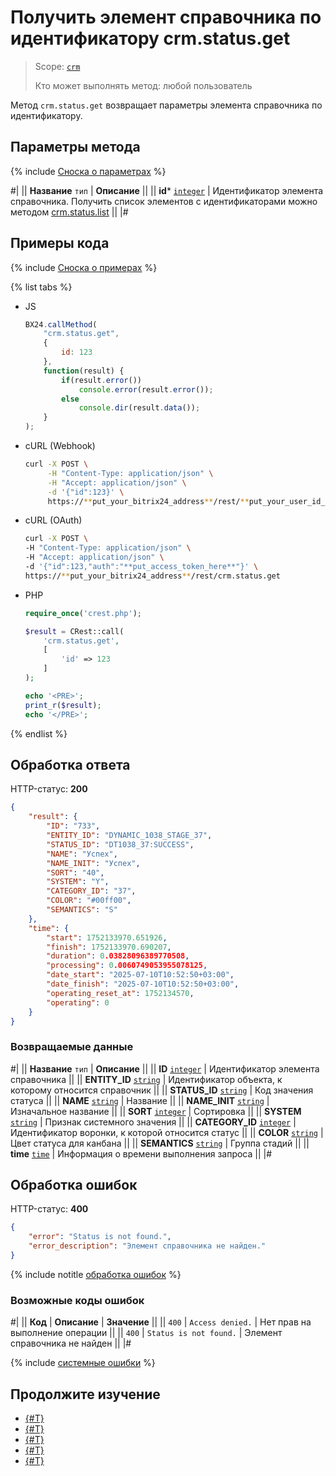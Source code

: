 # Получить элемент справочника по идентификатору crm.status.get

> Scope: [`crm`](../../scopes/permissions.md)
>
> Кто может выполнять метод: любой пользователь

Метод `crm.status.get` возвращает параметры элемента справочника по идентификатору.

## Параметры метода

{% include [Сноска о параметрах](../../../_includes/required.md) %}

#|
|| **Название**
`тип` | **Описание** ||
|| **id*** 
[`integer`](../../data-types.md) | Идентификатор элемента справочника. Получить список элементов с идентификаторами можно методом [crm.status.list](./crm-status-list.md) ||
|#

## Примеры кода

{% include [Сноска о примерах](../../../_includes/examples.md) %}

{% list tabs %}

- JS

    ```js
    BX24.callMethod(
        "crm.status.get",
        {
            id: 123
        },
        function(result) {
            if(result.error())
                console.error(result.error());
            else
                console.dir(result.data());
        }
    );
    ```

- cURL (Webhook)

    ```bash
    curl -X POST \
         -H "Content-Type: application/json" \
         -H "Accept: application/json" \
         -d '{"id":123}' \
         https://**put_your_bitrix24_address**/rest/**put_your_user_id_here**/**put_your_webbhook_here**/crm.status.get
    ```

- cURL (OAuth)

    ```bash
    curl -X POST \
    -H "Content-Type: application/json" \
    -H "Accept: application/json" \
    -d '{"id":123,"auth":"**put_access_token_here**"}' \
    https://**put_your_bitrix24_address**/rest/crm.status.get
    ```

- PHP

    ```php
    require_once('crest.php');

    $result = CRest::call(
        'crm.status.get',
        [
            'id' => 123
        ]
    );

    echo '<PRE>';
    print_r($result);
    echo '</PRE>';
    ```

{% endlist %}

## Обработка ответа

HTTP-статус: **200**

```json
{
    "result": {
        "ID": "733",
        "ENTITY_ID": "DYNAMIC_1038_STAGE_37",
        "STATUS_ID": "DT1038_37:SUCCESS",
        "NAME": "Успех",
        "NAME_INIT": "Успех",
        "SORT": "40",
        "SYSTEM": "Y",
        "CATEGORY_ID": "37",
        "COLOR": "#00ff00",
        "SEMANTICS": "S"
    },
    "time": {
        "start": 1752133970.651926,
        "finish": 1752133970.690207,
        "duration": 0.03828096389770508,
        "processing": 0.0060749053955078125,
        "date_start": "2025-07-10T10:52:50+03:00",
        "date_finish": "2025-07-10T10:52:50+03:00",
        "operating_reset_at": 1752134570,
        "operating": 0
    }
}
```

### Возвращаемые данные

#|
|| **Название**
`тип` | **Описание** ||
|| **ID**
[`integer`](../../data-types.md) | Идентификатор элемента справочника ||
|| **ENTITY_ID**
[`string`](../../data-types.md) | Идентификатор объекта, к которому относится справочник ||
|| **STATUS_ID**
[`string`](../../data-types.md) | Код значения статуса ||
|| **NAME**
[`string`](../../data-types.md) | Название ||
|| **NAME_INIT**
[`string`](../../data-types.md) | Изначальное название ||
|| **SORT**
[`integer`](../../data-types.md) | Сортировка ||
|| **SYSTEM**
[`string`](../../data-types.md) | Признак системного значения ||
|| **CATEGORY_ID**
[`integer`](../../data-types.md) | Идентификатор воронки, к которой относится статус ||
|| **COLOR**
[`string`](../../data-types.md) | Цвет статуса для канбана ||
|| **SEMANTICS**
[`string`](../../data-types.md) | Группа стадий ||
|| **time**
[`time`](../../data-types.md#time) | Информация о времени выполнения запроса ||
|#

## Обработка ошибок

HTTP-статус: **400**

```json
{
    "error": "Status is not found.",
    "error_description": "Элемент справочника не найден."
}
```

{% include notitle [обработка ошибок](../../../_includes/error-info.md) %}

### Возможные коды ошибок

#|
|| **Код** | **Описание** | **Значение** ||
|| `400`     | `Access denied.` | Нет прав на выполнение операции ||
|| `400`     | `Status is not found.` | Элемент справочника не найден ||
|#

{% include [системные ошибки](../../../_includes/system-errors.md) %}

## Продолжите изучение

- [{#T}](./crm-status-fields.md)
- [{#T}](./crm-status-list.md)
- [{#T}](./crm-status-add.md)
- [{#T}](./crm-status-update.md)
- [{#T}](./crm-status-delete.md) 